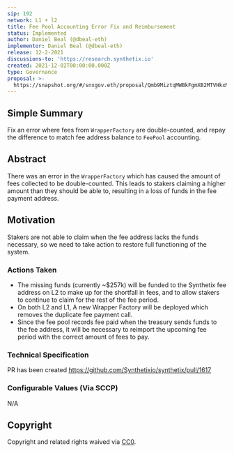 ```yaml
---
sip: 192
network: L1 + l2
title: Fee Pool Accounting Error Fix and Reimbursement
status: Implemented
author: Daniel Beal (@dbeal-eth)
implementor: Daniel Beal (@dbeal-eth)
release: 12-2-2021
discussions-to: 'https://research.synthetix.io'
created: 2021-12-02T00:00:00.000Z
type: Governance
proposal: >-
  https://snapshot.org/#/snxgov.eth/proposal/Qmb9MiztqMWBkFgmXB2MTVHkxM7uachCkfAQxdUvKo2YXW
---
```


## Simple Summary

Fix an error where fees from `WrapperFactory` are double-counted, and repay the difference to match fee address balance to `FeePool` accounting.

## Abstract

<!--A short (~200 word) description of the proposed change, the abstract should clearly describe the proposed change. This is what *will* be done if the SIP is implemented, not *why* it should be done or *how* it will be done. If the SIP proposes deploying a new contract, write, "We propose to deploy a new contract that will do x".-->

There was an error in the `WrapperFactory` which has caused the amount of fees collected to be double-counted. This leads to stakers claiming a higher amount
than they should be able to, resulting in a loss of funds in the fee payment address.

## Motivation

<!--This is the problem statement. This is the *why* of the SIP. It should clearly explain *why* the current state of the protocol is inadequate.  It is critical that you explain *why* the change is needed, if the SIP proposes changing how something is calculated, you must address *why* the current calculation is inaccurate or wrong. This is not the place to describe how the SIP will address the issue!-->

Stakers are not able to claim when the fee address lacks the funds necessary, so we need to take action to restore full functioning of the system.

### Actions Taken

- The missing funds (currently ~$257k) will be funded to the Synthetix fee address on L2 to make up for the shortfall in fees, and to allow stakers to continue to claim for the rest of the fee period.
- On both L2 and L1, A new Wrapper Factory will be deployed which removes the duplicate fee payment call.
- Since the fee pool records fee paid when the treasury sends funds to the fee address, it will be necessary to reimport the upcoming fee period with the correct amount of fees to pay.

### Technical Specification

PR has been created https://github.com/Synthetixio/synthetix/pull/1617

### Configurable Values (Via SCCP)

<!--Please list all values configurable via SCCP under this implementation.-->

N/A

## Copyright

Copyright and related rights waived via [CC0](https://creativecommons.org/publicdomain/zero/1.0/).
